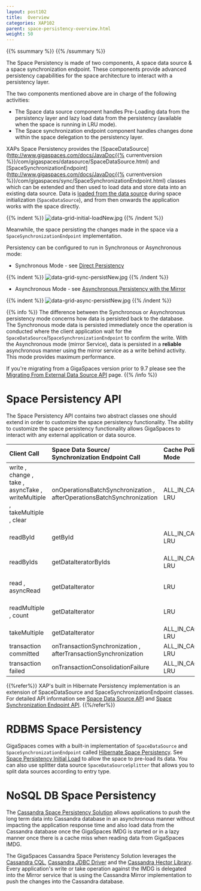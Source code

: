 ```yaml
---
layout: post102
title:  Overview
categories: XAP102
parent: space-persistency-overview.html
weight: 50
---
```


{{% ssummary  %}}  {{% /ssummary %}}

The Space Persistency is made of two components, A space data source & a space synchronization endpoint.
These components provide advanced persistency capabilities for the space architecture to interact with a persistency layer.

The two components mentioned above are in charge of the following activities:

- The Space data source component handles Pre-Loading data from the persistency layer and lazy load data from the persistency (available when the space is running in LRU mode).
- The Space synchronization endpoint component handles changes done within the space delegation to the persistency layer.


XAPs Space Persistency provides the [SpaceDataSource](http://www.gigaspaces.com/docs/JavaDoc{{% currentversion %}}/com/gigaspaces/datasource/SpaceDataSource.html) and [SpaceSynchronizationEndpoint](http://www.gigaspaces.com/docs/JavaDoc{{% currentversion %}}/com/gigaspaces/sync/SpaceSynchronizationEndpoint.html) classes which can be extended and then used to load data and store data into an existing data source. Data is [loaded from the data source](./space-persistency-initial-load.html) during space initialization (`SpaceDataSource`), and from then onwards the application works with the space directly.

{{% indent %}}
![data-grid-initial-loadNew.jpg](/attachment_files/data-grid-initial-loadNew.jpg)
{{% /indent %}}

Meanwhile, the space persisting the changes made in the space via a `SpaceSynchronizationEndpoint` implementation.

Persistency can be configured to run in Synchronous or Asynchronous mode:

- Synchronous Mode - see [Direct Persistency](./direct-persistency.html)

{{% indent %}}
![data-grid-sync-persistNew.jpg](/attachment_files/data-grid-sync-persistNew.jpg)
{{% /indent %}}

- Asynchronous Mode - see  [Asynchronous Persistency with the Mirror](./asynchronous-persistency-with-the-mirror.html)

{{% indent %}}
![data-grid-async-persistNew.jpg](/attachment_files/data-grid-async-persistNew.jpg)
{{% /indent %}}

{{% info %}}
The difference between the Synchronous or Asynchronous persistency mode concerns how data is persisted back to the database. The Synchronous mode data is persisted immediately once the operation is conducted where the client application wait for the `SpaceDataSource`/`SpaceSynchronizationEndpoint` to confirm the write. With the Asynchronous mode (mirror Service), data is persisted in a **reliable** asynchronous manner using the mirror service as a write behind activity. This mode provides maximum performance.

If you're migrating from a GigaSpaces version prior to 9.7 please see the [Migrating From External Data Source API](./migrating-from-external-data-source-api.html) page.
{{% /info %}}

# Space Persistency API

The Space Persistency API contains two abstract classes one should extend in order to customize the space persistency functionality.
The ability to customize the space persistency functionality allows GigaSpaces to interact with any external application or data source.



| Client Call | Space Data Source/<br>Synchronization Endpoint Call| Cache Policy Mode|EDS Usage Mode|
|:------------|:-----------------------------------------------|:-----------------|:-------------|
|write , change , take , asyncTake , writeMultiple , takeMultiple , clear|onOperationsBatchSynchronization , afterOperationsBatchSynchronization|ALL_IN_CACHE, LRU|read-write|
|readById|getById|ALL_IN_CACHE, LRU|read-write,read-only|
|readByIds|getDataIteratorByIds|ALL_IN_CACHE, LRU|read-write,read-only|
|read , asyncRead|getDataIterator|LRU|read-write,read-only|
|readMultiple , count|getDataIterator|LRU|read-write,read-only|
|takeMultiple|getDataIterator|ALL_IN_CACHE, LRU|read-write|
|transaction committed|onTransactionSynchronization , afterTransactionSynchronization|ALL_IN_CACHE, LRU|read-write|
|transaction failed|onTransactionConsolidationFailure|ALL_IN_CACHE, LRU|read-write|


{{%refer%}}
XAP's built in Hibernate Persistency implementation is an extension of SpaceDataSource and SpaceSynchronizationEndpoint classes. For detailed API information see [Space Data Source API](./space-data-source-api.html) and [Space Synchronization Endpoint API](./space-synchronization-endpoint-api.html).
{{%/refer%}}

# RDBMS Space Persistency

GigaSpaces comes with a built-in implementation of `SpaceDataSource` and `SpaceSynchronizationEndpoint` called [Hibernate Space Persistency](./hibernate-space-persistency.html). See [Space Persistency Initial Load](./space-persistency-initial-load.html) to allow the space to pre-load its data. You can also use splitter data source `SpaceDataSourceSplitter`  that allows you to split data sources according to entry type.

# NoSQL DB Space Persistency

The [Cassandra Space Persistency Solution](./cassandra-space-persistency.html) allows applications to push the long term data into Cassandra database in an asynchronous manner without impacting the application response time and also load data from the Cassandra database once the GigaSpaces IMDG is started or in a lazy manner once there is a cache miss when reading data from GigaSpaces IMDG.

The GigaSpaces Cassandra Space Peristency Solution leverages the [Cassandra CQL](http://www.datastax.com/docs/0.8/dml/using_cql), [Cassandra JDBC Driver](http://code.google.com/a/apache-extras.org/p/cassandra-jdbc) and the [Cassandra Hector Library](http://hector-client.github.com/hector/build/html/index.html). Every application's write or take operation against the IMDG is delegated into the Mirror service that is using the Cassandra Mirror implementation to push the changes into the Cassandra database.

